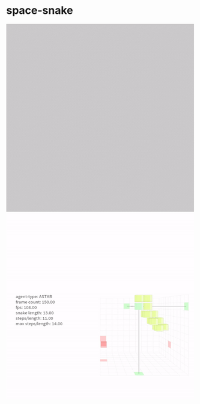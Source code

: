# space-snake


<img align="left" width="500" height="500" src="./samples/sample-bfs.gif">

<img align="left" width="500" height="500" src="./samples/sample-astar.gif">
